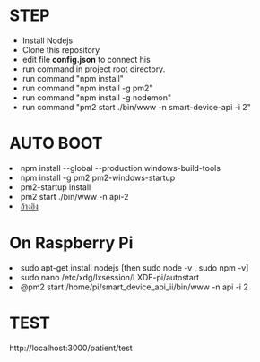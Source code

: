 <h1>STEP</h1>
<ul>
<li> Install Nodejs</li>
<li> Clone this repository</li>
<li> edit file <b>config.json</b> to connect his</li>
<li> run command in project root directory. </li>
<li> run command  "npm install"
<li> run command  "npm install -g pm2"</li>
<li> run command  "npm install -g nodemon"</li>
<li> run command  "pm2 start ./bin/www -n smart-device-api -i 2"
</ul>
<h1>AUTO BOOT</h1>
<li>npm install --global --production windows-build-tools</li>
<li>npm install -g pm2 pm2-windows-startup</li>
<li>pm2-startup install</li>
<li>pm2 start ./bin/www -n api-2</li>
<li><a href="https://moremeng.in.th/2020/11/how-to-startup-nodejs-when-boot-windows-and-linux.html">อ้างอิง</a></li>

<h1>On Raspberry Pi</h2>
<li>sudo apt-get install nodejs [then sudo node -v , sudo npm -v]</li>
<li>sudo nano /etc/xdg/lxsession/LXDE-pi/autostart</li>
<li>@pm2 start /home/pi/smart_device_api_ii/bin/www -n api -i 2</li>
<h1>TEST</h1>
http://localhost:3000/patient/test